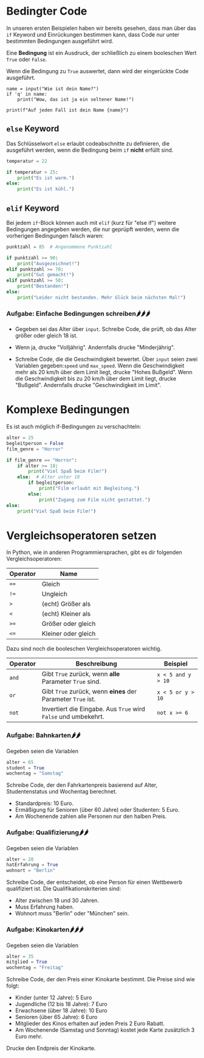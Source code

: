 # Bedingter Code

In unseren ersten Beispielen haben wir bereits gesehen, dass man über das `if` Keyword und 
Einrückungen bestimmen kann, dass Code nur unter bestimmten Bedingungen ausgeführt wird.

Eine **Bedingung** ist ein Ausdruck, der schließlich zu einem booleschen Wert `True` oder `False`.

Wenn die Bedingung zu `True` auswertet, dann wird der eingerückte Code ausgeführt.

``` { .python .pytutor_button }
name = input("Wie ist dein Name?")
if 'q' in name:
    print("Wow, das ist ja ein seltener Name!")

print(f"Auf jeden Fall ist dein Name {name}")
```

## `else` Keyword

Das Schlüsselwort `else` erlaubt codeabschnitte zu definieren, die ausgeführt werden, wenn die Bedingung beim
`if` **nicht** erfüllt sind.

```python
temperatur = 22

if temperatur > 25:
    print("Es ist warm.")
else:
    print("Es ist kühl.")
```

## `elif` Keyword

Bei jedem `if`-Block können auch mit `elif` (kurz für "else if") weitere Bedingungen angegeben werden,
die nur geprüpft werden, wenn die vorherigen Bedingungen falsch waren:

```python
punktzahl = 85  # Angenommene Punktzahl

if punktzahl >= 90:
    print("Ausgezeichnet!")
elif punktzahl >= 70:
    print("Gut gemacht!")
elif punktzahl >= 50:
    print("Bestanden!")
else:
    print("Leider nicht bestanden. Mehr Glück beim nächsten Mal!")

```

### Aufgabe: Einfache Bedingungen schreiben🌶🌶🌶
* Gegeben sei das Alter über `input`. Schreibe Code, die prüft, ob das Alter größer oder gleich 18 ist.

* Wenn ja, drucke "Volljährig". Andernfalls drucke "Minderjährig".

* Schreibe Code, die die Geschwindigkeit bewertet. Über `input` seien zwei Variablen gegeben:`speed` und `max_speed`.
  Wenn die Geschwindigkeit mehr als 20 km/h über dem Limit liegt, drucke "Hohes Bußgeld".
  Wenn die Geschwindigkeit bis zu 20 km/h über dem Limit liegt, drucke "Bußgeld".
  Andernfalls drucke "Geschwindigkeit im Limit".


# Komplexe Bedingungen
Es ist auch möglich if-Bedingungen zu verschachteln:

```python
alter = 25
begleitperson = False
film_genre = "Horror"

if film_genre == "Horror":
    if alter >= 18:
        print("Viel Spaß beim Film!")
    else:  # Alter unter 18
        if begleitperson:
            print("Film erlaubt mit Begleitung.")
        else:
            print("Zugang zum Film nicht gestattet.")
else:
    print("Viel Spaß beim Film!")

```

# Vergleichsoperatoren setzen

In Python, wie in anderen Programmiersprachen, gibt es dir folgenden Vergleichsoperatoren:

| Operator | Name                |
|----------|---------------------|
| `==`     | Gleich              |
| `!=`     | Ungleich            |
| `>`      | (echt) Größer als   |
| `<`      | (echt) Kleiner als  |
| `>=`     | Größer oder gleich  |
| `<=`     | Kleiner oder gleich |


Dazu sind noch die booleschen Vergleichsoperatoren wichtig.

| Operator | Beschreibung                                                   | Beispiel           |
|----------|----------------------------------------------------------------|--------------------|
| `and`    | Gibt `True` zurück, wenn **alle** Parameter `True` sind.       | `x < 5 and y > 10` |
| `or`     | Gibt `True` zurück, wenn **eines** der Parameter `True` ist.   | `x < 5 or y > 10`  |
| `not`    | Invertiert die Eingabe. Aus `True` wird `False` und umbekehrt. | `not x >= 6`       |


### Aufgabe: Bahnkarten🌶🌶
Gegeben seien die Variablen
```python
alter = 65
student = True
wochentag = "Samstag"
```
Schreibe Code, der den Fahrkartenpreis basierend auf Alter, Studentenstatus und Wochentag berechnet.

* Standardpreis: 10 Euro.
* Ermäßigung für Senioren (über 60 Jahre) oder Studenten: 5 Euro.
* Am Wochenende zahlen alle Personen nur den halben Preis.




### Aufgabe: Qualifizierung🌶🌶
Gegeben seien die Variablen
```python
alter = 20
hatErfahrung = True
wohnort = "Berlin"
```
Schreibe Code, der entscheidet, ob eine Person für einen Wettbewerb qualifiziert ist.
Die Qualifikationskriterien sind:

* Alter zwischen 18 und 30 Jahren.
* Muss Erfahrung haben.
* Wohnort muss "Berlin" oder "München" sein.

### Aufgabe: Kinokarten🌶🌶🌶
Gegeben seien die Variablen
```python
alter = 35
mitglied = True
wochentag = "Freitag"
```
Schreibe Code, der den Preis einer Kinokarte bestimmt.
Die Preise sind wie folgt:

* Kinder (unter 12 Jahre): 5 Euro
* Jugendliche (12 bis 18 Jahre): 7 Euro
* Erwachsene (über 18 Jahre): 10 Euro
* Senioren (über 65 Jahre): 6 Euro
* Mitglieder des Kinos erhalten auf jeden Preis 2 Euro Rabatt.
* Am Wochenende (Samstag und Sonntag) kostet jede Karte zusätzlich 3 Euro mehr.

Drucke den Endpreis der Kinokarte.
